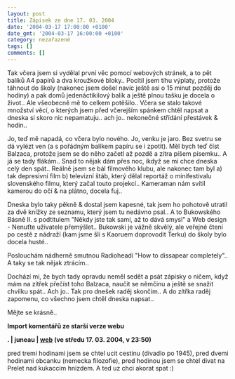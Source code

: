 ```yaml
---
layout: post
title: Zápisek ze dne 17. 03. 2004
date: '2004-03-17 17:00:00 +0100'
date_gmt: '2004-03-17 16:00:00 +0100'
category: nezařazené
tags: []
comments: []
---
```

<p>Tak včera jsem si vydělal první věc pomocí webových stránek, a to pět balíků A4 papírů a dva kroužkové  bloky.. Pocítil jsem tíhu výplaty, protože táhnout do školy (nakonec jsem došel navíc ještě asi o 15 minut pozděj  do hodiny) a pak domů jedenáctikilový balík a ještě plnou tašku je docela o život.. Ale všeobecně mě to  celkem potěšilo.. Včera se stalo takové množství věcí, o kterých jsem před včerejším spánkem chtěl napsat a  dneska si skoro nic nepamatuju.. ach jo.. nekonečné střídání přestávek &amp; hodin..</p>
<p>Jo, teď mě napadá, co včera bylo nového. Jo, venku je jaro. Bez svetru se dá vylézt ven (a s pořádným balíkem  papíru se i zpotit). Měl bych teď číst Balzaca, protože jsem se do něho začetl až pozdě a zítra píšem písemku..  A já se tady flákám.. Snad to nějak dám přes noc, ikdyž se mi chce dneska celý den spát.. Reálně jsem se bál  filmového klubu, ale nakonec tam byl a) tak depresivní film b) televizní štáb, který dělal reportáž o minifestivalu  slovenského filmu, který začal touto projekcí.. Kameraman nám svítil kamerou do očí &amp; na plátno, docela fuj..  </p>
<p>Dneska bylo taky pěkně &amp; dostal jsem kapesné, tak jsem ho pohotově utratil za dvě knížky ze seznamu, který  jsem tu nedávno psal.. A to Bukowského Básně II. s podtitulem &quot;Někdy jste tak sami, až to dává smysl&quot;  a Web design - Nenuťte uživatele přemýšlet.. Bukowski je vážně skvělý, ale veřejné čtení po cestě z nádraží (kam  jsme šli s Kaoruem doprovodit Terku) do školy bylo docela husté..  </p>
<p>Poslouchám nádherně smutnou Radioheadí &quot;How to dissapear completely&quot;.. A taky se tak nějak ztrácím..</p>
<p>Dochází mi, že bych tady opravdu neměl sedět a psát zápisky o ničem, když mám na zítřek přečíst toho Balzaca,  naučit se němčinu a ještě se snažit chvilku spát.. Ach jo.. Tak pro dnešek raděj skončím.. A do zítřka raděj zapomenu,  co všechno jsem chtěl dneska napsat..</p>
<p>Mějte se krásně..</p>
<div class="import-komentaru">
<p><strong>Import komentářů ze starší verze webu</strong></p>
<div class="comment">
<p style="font-weight:bold"><span class="compredmet">.</span> | <span class="comname">juneau</span> |  <a href="http://juneau.wz.cz">web</a> (ve&nbsp;středu&nbsp;17.&nbsp;03.&nbsp;2004,&nbsp;v&nbsp;23:50)</p>
<p>pred tremi hodinami jsem se chtel ucit cestinu (divadlo po 1945), pred dvemi hodinami obcanku (nemecka filozofie), pred hodinou jsem se chtel divat na Prelet nad kukaccim hnizdem. A ted uz chci akorat spat :) </p>
</div>
</div>
